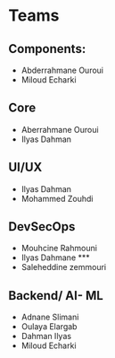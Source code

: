 # Teams

## Components:
- Abderrahmane Ouroui
- Miloud Echarki

## Core
- Aberrahmane Ouroui
- Ilyas Dahman

## UI/UX
- Ilyas Dahman
- Mohammed Zouhdi

## DevSecOps  
- Mouhcine Rahmouni
- Ilyas Dahmane ***
- Saleheddine zemmouri

## Backend/ AI- ML
- Adnane Slimani
- Oulaya Elargab
- Dahman Ilyas
- Miloud Echarki